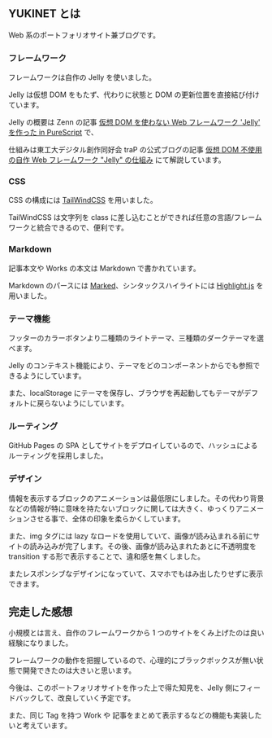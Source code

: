 ## YUKINET とは

Web 系のポートフォリオサイト兼ブログです。

### フレームワーク

フレームワークは自作の Jelly を使いました。

Jelly は仮想 DOM をもたず、代わりに状態と DOM の更新位置を直接結び付けています。

Jelly の概要は Zenn の記事 [仮想 DOM を使わない Web フレームワーク 'Jelly' を作った in PureScript](https://zenn.dev/yukikurage/articles/4735819c3b421b) で、

仕組みは東工大デジタル創作同好会 traP の公式ブログの記事 [仮想 DOM 不使用の自作 Web フレームワーク "Jelly" の仕組み](https://trap.jp/post/1656) にて解説しています。

### CSS

CSS の構成には [TailWindCSS](https://tailwindcss.com/) を用いました。

TailWindCSS は文字列を class に差し込むことができれば任意の言語/フレームワークと統合できるので、便利です。

### Markdown

記事本文や Works の本文は Markdown で書かれています。

Markdown のパースには [Marked](https://marked.js.org/)、シンタックスハイライトには [Highlight.js](https://highlightjs.org/) を用いました。

### テーマ機能

フッターのカラーボタンより二種類のライトテーマ、三種類のダークテーマを選べます。

Jelly のコンテキスト機能により、テーマをどのコンポーネントからでも参照できるようにしています。

また、localStorage にテーマを保存し、ブラウザを再起動してもテーマがデフォルトに戻らないようにしています。

### ルーティング

GitHub Pages の SPA としてサイトをデプロイしているので、ハッシュによるルーティングを採用しました。

### デザイン

情報を表示するブロックのアニメーションは最低限にしました。その代わり背景などの情報が特に意味を持たないブロックに関しては大きく、ゆっくりアニメーションさせる事で、全体の印象を柔らかくしています。

また、img タグには lazy なロードを使用していて、画像が読み込まれる前にサイトの読み込みが完了します。その後、画像が読み込まれたあとに不透明度を transition する形で表示することで、違和感を無くしました。

またレスポンシブなデザインになっていて、スマホでもはみ出したりせずに表示できます。

## 完走した感想

小規模とは言え、自作のフレームワークから 1 つのサイトをくみ上げたのは良い経験になりました。

フレームワークの動作を把握しているので、心理的にブラックボックスが無い状態で開発できたのは大きいと思います。

今後は、このポートフォリオサイトを作った上で得た知見を、Jelly 側にフィードバックして、改良していく予定です。

また、同じ Tag を持つ Work や 記事をまとめて表示するなどの機能も実装したいと考えています。
